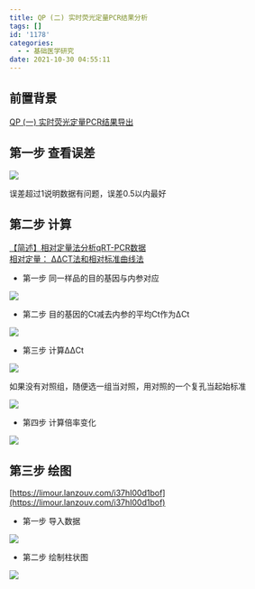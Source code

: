 ```yaml
---
title: QP (二) 实时荧光定量PCR结果分析
tags: []
id: '1178'
categories:
  - - 基础医学研究
date: 2021-10-30 04:55:11
---
```


## 前置背景

[QP (一) 实时荧光定量PCR结果导出](https://limour.top/1153.html)

## 第一步 查看误差

[![](https://img.limour.top/archives_2023/blog_wp/2021/10/image-19.webp)](https://img.limour.top/archives_2023/blog_wp/2021/10/image-19.webp)

误差超过1说明数据有问题，误差0.5以内最好

## 第二步 计算

[【简述】相对定量法分析qRT-PCR数据](https://zhuanlan.zhihu.com/p/32746600)  
[相对定量： ΔΔCT法和相对标准曲线法](https://wenku.baidu.com/view/1021822a0b4e767f5acfceac?ivk_sa=1023194j&bfetype=new)

*   第一步 同一样品的目的基因与内参对应

[![](https://img.limour.top/archives_2023/blog_wp/2021/10/image-20.webp)](https://img.limour.top/archives_2023/blog_wp/2021/10/image-20.webp)

*   第二步 目的基因的Ct减去内参的平均Ct作为ΔCt

[![](https://img.limour.top/archives_2023/blog_wp/2021/10/image-21.webp)](https://img.limour.top/archives_2023/blog_wp/2021/10/image-21.webp)

*   第三步 计算ΔΔCt

[![](https://img.limour.top/archives_2023/blog_wp/2021/10/image-22.webp)](https://img.limour.top/archives_2023/blog_wp/2021/10/image-22.webp)

如果没有对照组，随便选一组当对照，用对照的一个复孔当起始标准

[![](https://img.limour.top/archives_2023/blog_wp/2021/10/image-23.webp)](https://img.limour.top/archives_2023/blog_wp/2021/10/image-23.webp)

*   第四步 计算倍率变化

[![](https://img.limour.top/archives_2023/blog_wp/2021/10/image-24.webp)](https://img.limour.top/archives_2023/blog_wp/2021/10/image-24.webp)

## 第三步 绘图

[https://limour.lanzouv.com/i37hI00d1bof](https://limour.lanzouv.com/i37hI00d1bof)

*   第一步 导入数据

[![](https://img.limour.top/archives_2023/blog_wp/2021/10/image-25.webp)](https://img.limour.top/archives_2023/blog_wp/2021/10/image-25.webp)

*   第二步 绘制柱状图

[![](https://img.limour.top/archives_2023/blog_wp/2021/10/image-26.webp)](https://img.limour.top/archives_2023/blog_wp/2021/10/image-26.webp)